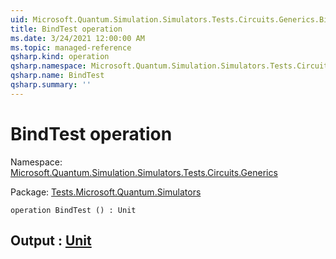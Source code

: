 ```yaml
---
uid: Microsoft.Quantum.Simulation.Simulators.Tests.Circuits.Generics.BindTest
title: BindTest operation
ms.date: 3/24/2021 12:00:00 AM
ms.topic: managed-reference
qsharp.kind: operation
qsharp.namespace: Microsoft.Quantum.Simulation.Simulators.Tests.Circuits.Generics
qsharp.name: BindTest
qsharp.summary: ''
---
```


# BindTest operation

Namespace: [Microsoft.Quantum.Simulation.Simulators.Tests.Circuits.Generics](xref:Microsoft.Quantum.Simulation.Simulators.Tests.Circuits.Generics)

Package: [Tests.Microsoft.Quantum.Simulators](https://nuget.org/packages/Tests.Microsoft.Quantum.Simulators)




```qsharp
operation BindTest () : Unit
```


## Output : [Unit](xref:microsoft.quantum.lang-ref.unit)

